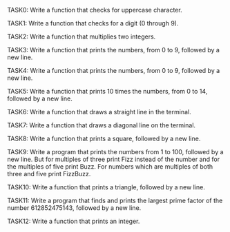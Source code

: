 TASK0: Write a function that checks for uppercase character.

TASK1: Write a function that checks for a digit (0 through 9).

TASK2: Write a function that multiplies two integers.

TASK3: Write a function that prints the numbers, from 0 to 9, followed by a new line.

TASK4: Write a function that prints the numbers, from 0 to 9, followed by a new line.

TASK5: Write a function that prints 10 times the numbers, from 0 to 14, followed by a new line.

TASK6: Write a function that draws a straight line in the terminal.

TASK7: Write a function that draws a diagonal line on the terminal.

TASK8: Write a function that prints a square, followed by a new line.

TASK9: Write a program that prints the numbers from 1 to 100, followed by a new line. But for multiples of three print Fizz instead of the number and for the multiples of five print Buzz. For numbers which are multiples of both three and five print FizzBuzz.

TASK10: Write a function that prints a triangle, followed by a new line.

TASK11: Write a program that finds and prints the largest prime factor of the number 612852475143, followed by a new line.

TASK12: Write a function that prints an integer.
